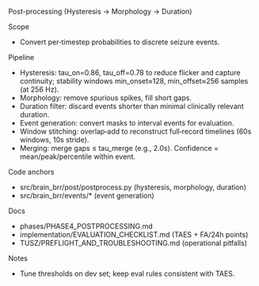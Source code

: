 Post-processing (Hysteresis → Morphology → Duration)

Scope
- Convert per‑timestep probabilities to discrete seizure events.

Pipeline
- Hysteresis: tau_on=0.86, tau_off=0.78 to reduce flicker and capture continuity; stability windows min_onset≈128, min_offset≈256 samples (at 256 Hz).
- Morphology: remove spurious spikes, fill short gaps.
- Duration filter: discard events shorter than minimal clinically relevant duration.
- Event generation: convert masks to interval events for evaluation.
 - Window stitching: overlap‑add to reconstruct full‑record timelines (60s windows, 10s stride).
 - Merging: merge gaps ≤ tau_merge (e.g., 2.0s). Confidence = mean/peak/percentile within event.

Code anchors
- src/brain_brr/post/postprocess.py (hysteresis, morphology, duration)
- src/brain_brr/events/* (event generation)

Docs
- phases/PHASE4_POSTPROCESSING.md
- implementation/EVALUATION_CHECKLIST.md (TAES + FA/24h points)
 - TUSZ/PREFLIGHT_AND_TROUBLESHOOTING.md (operational pitfalls)

Notes
- Tune thresholds on dev set; keep eval rules consistent with TAES.
